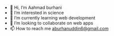 - 👋 Hi, I’m Aahmad burhani
- 👀 I’m interested in science
- 🌱 I’m currently learning web development
- 💞️ I’m looking to collaborate on web apps
- 📫 How to reach me aburhanuddin6@gmail.com

<!---
aahmadburhani/aahmadburhani is a ✨ special ✨ repository because its `README.md` (this file) appears on your GitHub profile.
You can click the Preview link to take a look at your changes.
--->
